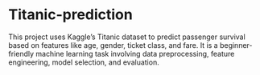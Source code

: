 # Titanic-prediction
This project uses Kaggle’s Titanic dataset to predict passenger survival based on features like age, gender, ticket class, and fare. It is a beginner-friendly machine learning task involving data preprocessing, feature engineering, model selection, and evaluation.
